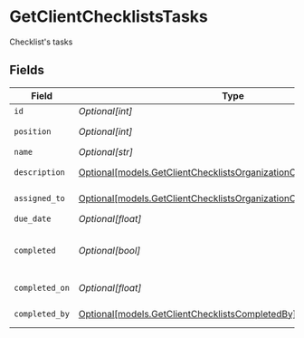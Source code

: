 # GetClientChecklistsTasks

Checklist's tasks


## Fields

| Field                                                                                                                                      | Type                                                                                                                                       | Required                                                                                                                                   | Description                                                                                                                                |
| ------------------------------------------------------------------------------------------------------------------------------------------ | ------------------------------------------------------------------------------------------------------------------------------------------ | ------------------------------------------------------------------------------------------------------------------------------------------ | ------------------------------------------------------------------------------------------------------------------------------------------ |
| `id`                                                                                                                                       | *Optional[int]*                                                                                                                            | :heavy_minus_sign:                                                                                                                         | Identifier                                                                                                                                 |
| `position`                                                                                                                                 | *Optional[int]*                                                                                                                            | :heavy_minus_sign:                                                                                                                         | Position of the task                                                                                                                       |
| `name`                                                                                                                                     | *Optional[str]*                                                                                                                            | :heavy_minus_sign:                                                                                                                         | Task name                                                                                                                                  |
| `description`                                                                                                                              | [Optional[models.GetClientChecklistsOrganizationChecklistsDescription]](../models/getclientchecklistsorganizationchecklistsdescription.md) | :heavy_minus_sign:                                                                                                                         | Task description                                                                                                                           |
| `assigned_to`                                                                                                                              | [Optional[models.GetClientChecklistsOrganizationChecklistsAssignedTo]](../models/getclientchecklistsorganizationchecklistsassignedto.md)   | :heavy_minus_sign:                                                                                                                         | Archive by user                                                                                                                            |
| `due_date`                                                                                                                                 | *Optional[float]*                                                                                                                          | :heavy_minus_sign:                                                                                                                         | Due date                                                                                                                                   |
| `completed`                                                                                                                                | *Optional[bool]*                                                                                                                           | :heavy_minus_sign:                                                                                                                         | Indicates if the checklist is completed                                                                                                    |
| `completed_on`                                                                                                                             | *Optional[float]*                                                                                                                          | :heavy_minus_sign:                                                                                                                         | Date of completion                                                                                                                         |
| `completed_by`                                                                                                                             | [Optional[models.GetClientChecklistsCompletedBy]](../models/getclientchecklistscompletedby.md)                                             | :heavy_minus_sign:                                                                                                                         | Archive by user                                                                                                                            |